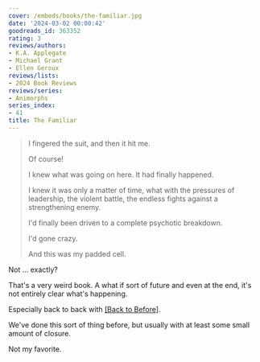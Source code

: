 ```yaml
---
cover: /embeds/books/the-familiar.jpg
date: '2024-03-02 00:00:42'
goodreads_id: 363352
rating: 3
reviews/authors:
- K.A. Applegate
- Michael Grant
- Ellen Geroux
reviews/lists:
- 2024 Book Reviews
reviews/series:
- Animorphs
series_index:
- 41
title: The Familiar
---
```

> I fingered the suit, and then it hit me.
> 
> Of course!
> 
> I knew what was going on here. It had finally happened.
> 
> I knew it was only a matter of time, what with the pressures of leadership, the violent battle, the endless fights against a strengthening enemy.
> 
> I'd finally been driven to a complete psychotic breakdown.
> 
> I'd gone crazy.
> 
> And this was my padded cell.

 Not ... exactly?

That's a very weird book. A what if sort of future and even at the end, it's not entirely clear what's happening. 

Especially back to back with [[Back to Before]](). 

We've done this sort of thing before, but usually with at least some small amount of closure. 

Not my favorite. 

<!--more-->